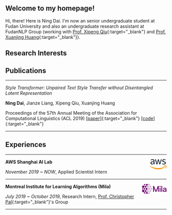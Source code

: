 ## Welcome to my homepage!

Hi, there! Here is Ning Dai. I'm now an senior undergraduate student at Fudan University and also an undergraduate research assistant at FudanNLP Group (working with [Prof. Xipeng Qiu](https://xpqiu.github.io/en.html){:target="_blank"} and [Prof. Xuanjing Huang](https://scholar.google.com/citations?user=RGsMgZA4H78C&hl=en){:target="_blank"}). 





## Research Interests





## Publications

------

*Style Transformer:  Unpaired Text Style Transfer without Disentangled Latent Representation*

**Ning Dai**, Jianze Liang, Xipeng Qiu, Xuanjing Huang

Proceedings of the 57th Annual Meeting of the Association for Computational Linguistics (ACL 2019)  [[paper]](https://www.aclweb.org/anthology/P19-1601.pdf){:target="_blank"}  [[code]](https://github.com/fastnlp/style-transformer){:target="_blank"}  

------





## Experiences

------

**AWS Shanghai AI Lab**  <img src='./assets/img/aws_logo.png' align='right'> 

*November 2019 ~ NOW*, Applied Scientist Intern

------

**Montreal Institute for Learning Algorithms (Mila)**  <img src='./assets/img/mila_logo.png' align='right'>

*July 2019 ~ October 2019*, Research Intern,  [Prof. Christopher Pal](https://mila.quebec/en/person/pal-christopher/){:target="_blank"}'s Group

------


